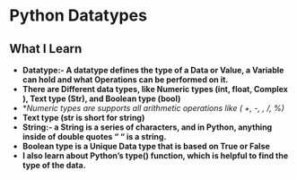 # Python Datatypes

## What I Learn

- **Datatype:- A datatype defines the type of a Data or Value, a Variable can hold and what Operations can be performed on it.**
- **There are Different data types, like Numeric types (int, float, Complex ), Text type (Str), and Boolean type (bool)**
- **Numeric types are supports all arithmetic operations like ( +, -, *, /, %)**
- **Text type (str is short for string)**
- **String:- a String is a series of characters, and in Python, anything inside of double quotes “ “ is a string.**
- **Boolean type is a Unique Data type that is based on True or False**
- **I also learn about Python’s type() function, which is helpful to find the type of the data.**
